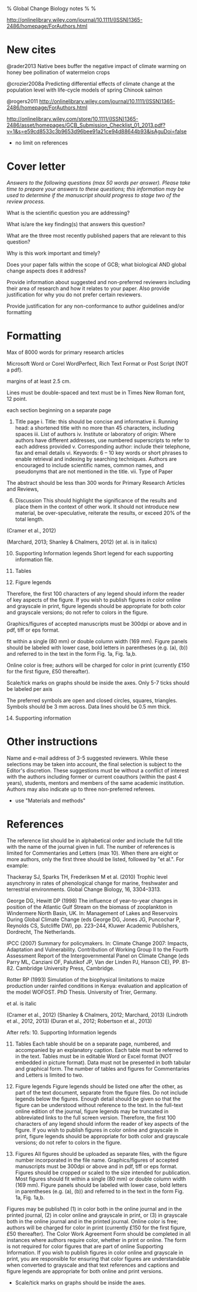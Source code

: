 % Global Change Biology notes
%
%


<http://onlinelibrary.wiley.com/journal/10.1111/(ISSN)1365-2486/homepage/ForAuthors.html>

# New cites

@rader2013
Native bees buffer the negative impact of climate warming on honey bee pollination of watermelon crops

@crozier2008a
Predicting differential effects of climate change at the population level with life-cycle models of spring Chinook salmon

@rogers2011
http://onlinelibrary.wiley.com/journal/10.1111/(ISSN)1365-2486/homepage/ForAuthors.html

http://onlinelibrary.wiley.com/store/10.1111/(ISSN)1365-2486/asset/homepages/GCB_Submission_Checklist_01_2013.pdf?v=1&s=e59cd8533c3b9653d96bee91a21ce94d88644b93&isAguDoi=false

- no limit on references

# Cover letter

*Answers to the following questions (max 50 words per answer). Please take time to prepare your answers to these questions; this information may be used to determine if the manuscript should progress to stage two of the review process.*

What is the scientific question you are addressing?

What is/are the key finding(s) that answers this question?

What are the three most recently published papers that are relevant to this question?

Why is this work important and timely?

Does your paper falls within the scope of GCB; what biological AND global change aspects does it address?

Provide information about suggested and non-preferred reviewers including their area of research and how it relates to your paper. Also provide justification for why you do not prefer certain reviewers.

Provide justification for any non-conformance to author guidelines and/or formatting

# Formatting

Max of 8000 words for primary research articles



Microsoft Word or Corel WordPerfect, Rich Text Format or Post Script (NOT a pdf).

margins of at least 2.5 cm.

Lines must be double-spaced and text must be in Times New Roman font, 12 point.

each section beginning on a separate page

1. Title page
      i. Title: this should be concise and informative
      ii. Running head: a shortened title with no more than 45 characters, including spaces
      iii. List of authors
      iv. Institute or laboratory of origin: Where authors have different addresses, use numbered superscripts to refer to each address provided
      v. Corresponding author: include their telephone, fax and email details
      vi. Keywords: 6 – 10 key words or short phrases to enable retrieval and indexing by searching techniques. Authors are encouraged to include scientific names, common names, and pseudonyms that are not mentioned in the title.
      vii. Type of Paper

The abstract should be less than 300 words for Primary Research Articles and Reviews,

6. Discussion
This should highlight the significance of the results and place them in the context of other work. It should not introduce new material, be over-speculative, reiterate the results, or exceed 20% of the total length.

(Cramer et al., 2012)

(Marchard, 2013; Shanley & Chalmers, 2012)
(et al. is in italics)

10. Supporting Information legends
Short legend for each supporting information file.

11. Tables

12. Figure legends

Therefore, the first 100 characters of any legend should inform the reader of key aspects of the figure. If you wish to publish figures in color online and grayscale in print, figure legends should be appropriate for both color and grayscale versions; do not refer to colors in the figure.

Graphics/figures of accepted manuscripts must be 300dpi or above and in pdf, tiff or eps format.

fit within a single (80 mm) or double column width (169 mm). Figure panels should be labeled with lower case, bold letters in parentheses (e.g. (a), (b)) and referred to in the text in the form Fig. 1a, Fig. 1a,b.

Online color is free; authors will be charged for color in print (currently £150 for the first figure, £50 thereafter).

Scale/tick marks on graphs should be inside the axes. Only 5-7 ticks should be labeled per axis

The preferred symbols are open and closed circles, squares, triangles. Symbols should be 3 mm across. Data lines should be 0.5 mm thick.

 14. Supporting information

# Other instructions

Name and e-mail address of 3-5 suggested reviewers. While these selections may be taken into account, the final selection is subject to the Editor's discretion. These suggestions must be without a conflict of interest with the authors including former or current coauthors (within the past 4 years), students, mentors and members of the same academic institution. Authors may also indicate up to three non-preferred referees.

- use "Materials and methods"


# References
The reference list should be in alphabetical order and include the full title with the name of the journal given in full. The number of references is limited for Commentaries and Letters (max 10). When there are eight or more authors, only the first three should be listed, followed by "et al.". For example:

Thackeray SJ, Sparks TH, Frederiksen M et al. (2010) Trophic level asynchrony in rates of phenological change for marine, freshwater and terrestrial environments. Global Change Biology, 16, 3304–3313.

George DG, Hewitt DP (1998) The influence of year-to-year changes in position of the Atlantic Gulf Stream on the biomass of zooplankton in Windermere North Basin, UK. In: Management of Lakes and Reservoirs During Global Climate Change (eds George DG, Jones JG, Puncochar P, Reynolds CS, Sutcliffe DW), pp. 223–244, Kluwer Academic Publishers, Dordrecht, The Netherlands.

IPCC (2007) Summary for policymakers. In: Climate Change 2007: Impacts, Adaptation and Vulnerability. Contribution of Working Group II to the Fourth Assessment Report of the Intergovernmental Panel on Climate Change (eds Parry ML, Canziani OF, Palutikof JP, Van der Linden PJ, Hanson CE), PP. 81–82. Cambridge University Press, Cambridge.

Rotter RP (1993) Simulation of the biophysical limitations to maize production under rainfed conditions in Kenya: evaluation and application of the model WOFOST. PhD Thesis. University of Trier, Germany.

et al. is italic

(Cramer et al., 2012)
(Shanley & Chalmers, 2012; Marchard, 2013)
(Lindroth et al., 2012, 2013)
(Duran et al., 2012; Robertson et al., 2013)

After refs:
10. Supporting Information legends

11. Tables
Each table should be on a separate page, numbered, and accompanied by an explanatory caption. Each table must be referred to in the text. Tables must be in editable Word or Excel format (NOT embedded in picture format). Data must not be presented in both tabular and graphical form. The number of tables and figures for Commentaries and Letters is limited to two.


12. Figure legends
Figure legends should be listed one after the other, as part of the text document, separate from the figure files. Do not include legends below the figures. Enough detail should be given so that the figure can be understood without reference to the text. In the full-text online edition of the journal, figure legends may be truncated in abbreviated links to the full screen version. Therefore, the first 100 characters of any legend should inform the reader of key aspects of the figure. If you wish to publish figures in color online and grayscale in print, figure legends should be appropriate for both color and grayscale versions; do not refer to colors in the figure.

13. Figures
All figures should be uploaded as separate files, with the figure number incorporated in the file name. Graphics/figures of accepted manuscripts must be 300dpi or above and in pdf, tiff or eps format. Figures should be cropped or scaled to the size intended for publication. Most figures should fit within a single (80 mm) or double column width (169 mm). Figure panels should be labeled with lower case, bold letters in parentheses (e.g. (a), (b)) and referred to in the text in the form Fig. 1a, Fig. 1a,b.

Figures may be published (1) in color both in the online journal and in the printed journal, (2) in color online and grayscale in print, or (3) in grayscale both in the online journal and in the printed journal. Online color is free; authors will be charged for color in print (currently £150 for the first figure, £50 thereafter). The Color Work Agreement Form should be completed in all instances where authors require color, whether in print or online. The form is not required for color figures that are part of online Supporting Information. If you wish to publish figures in color online and grayscale in print, you are responsible for ensuring that color figures are understandable when converted to grayscale and that text references and captions and figure legends are appropriate for both online and print versions.

- Scale/tick marks on graphs should be inside the axes.
